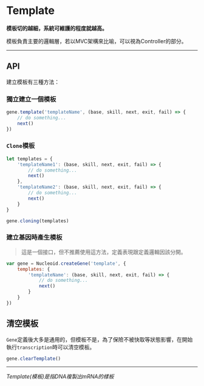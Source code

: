 # Template

**模板切的越細，系統可維護的程度就越高。**

模板負責主要的邏輯層，若以MVC架構來比喻，可以視為Controller的部分。

---

## API

建立模板有三種方法：

### 獨立建立一個模板

```js
gene.template('templateName', (base, skill, next, exit, fail) => {
    // do something...
    next()
})
```

### `Clone`模板

```js
let templates = {
    'templateName1': (base, skill, next, exit, fail) => {
        // do something...
        next()
    },
    'templateName2': (base, skill, next, exit, fail) => {
        // do something...
        next()
    }
}

gene.cloning(templates)
```

### 建立基因時產生模板

>這是一個接口，但不推薦使用這方法，定義表現跟定義邏輯因該分開。

```js
var gene = Nucleoid.createGene('template', {
    templates: {
        'templateName': (base, skill, next, exit, fail) => {
            // do something...
            next()
        }
    }
})
```

## 清空模板

`Gene`定義後大多是通用的，但模板不是，為了保險不被快取等狀態影響，在開始執行`transcription`時可以清空模板。

```js
gene.clearTemplate()
```

---

_Template(模板)是指DNA複製出mRNA的樣板_